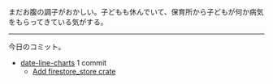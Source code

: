 まだお腹の調子がおかしい。子どもも休んでいて、保育所から子どもが何か病気をもらってきている気がする。

---

今日のコミット。

- [date-line-charts](https://github.com/bouzuya/date-line-charts) 1 commit
  - [Add firestore_store crate](https://github.com/bouzuya/date-line-charts/commit/0ab7d08a0b7d66c325ef380828ae40b4d8675c29)
